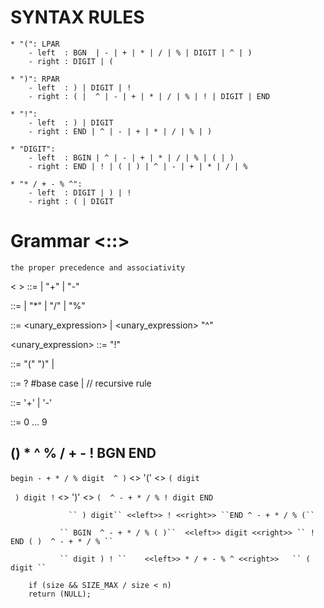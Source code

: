 
# SYNTAX RULES

````
* "(": LPAR
    - left  : BGN  | - | + | * | / | % | DIGIT | ^ | )
    - right : DIGIT | (

* ")": RPAR
    - left  : ) | DIGIT | !
    - right : ( |  ^ | - | + | * | / | % | ! | DIGIT | END

* "!":
    - left  : ) | DIGIT
    - right : END | ^ | - | + | * | / | % | )

* "DIGIT":
    - left  : BGIN | ^ | - | + | * | / | % | ( | )
    - right : END | ! | ( | ) | ^ | - | + | * | / | %

* "* / + - % ^":
    - left  : DIGIT | ) | !
    - right : ( | DIGIT

````

# Grammar <::>

``the proper precedence and associativity ``

< > ::= <term> | <term> "+" <expression> | <term> "-" <expression>

<term> ::= <factor> | <factor> "*" <term> | <factor> "/" <term> | <factor> "%" <term>

<factor> ::= <unary_expression> | <unary_expression> "^" <factor>

<unary_expression> ::=  <primary> "!"

<primary> ::= "(" <expression> ")" | <number>

<number> ::= <sign>? <digit> #base case
            | <digit> <number> // recursive rule

<sign>   ::= '+' | '-'

<digit>  ::= 0 ... 9









##          () * ^ % / + - !    BGN END 
            
   `` begin - + * / % digit  ^ ) ``  <<left>> '(' <<right>> `` ( digit ``

   ``  ) digit ! ``                  <<left>> ')' <<right>> `` (  ^ - + * / % ! digit END ``

                 `` ) digit`` <<left>> ! <<right>> ``END ^ - + * / % (``

               `` BGIN  ^ - + * / % ( )``  <<left>> digit <<right>> `` !  END ( )  ^ - + * / % ``

               `` digit ) ! ``    <<left>> * / + - % ^ <<right>>   `` ( digit ``

    	if (size && SIZE_MAX / size < n)
		return (NULL);